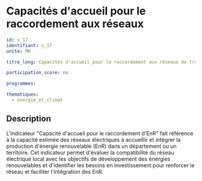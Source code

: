 # Capacités d'accueil pour le raccordement aux réseaux

```yaml
id: s_17
identifiant: s_17
unite: MW

titre_long: Capacités d'accueil pour le raccordement aux réseaux de transport et de distribution des installations de production d'électricité

participation_score: no

programmes:

thematiques:
  - energie_et_climat
```
## Description
L'indicateur "Capacité d'accueil pour le raccordement d'EnR" fait référence à la capacité estimée des réseaux électriques à accueillir et intégrer la production d'énergie renouvelable (EnR) dans un département ou un territoire. Cet indicateur permet d'évaluer la compatibilité du réseau électrique local avec les objectifs de développement des énergies renouvelables et d'identifier les besoins en investissement pour renforcer le réseau et faciliter l'intégration des EnR.
